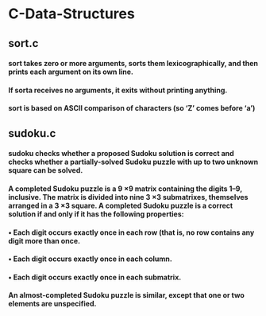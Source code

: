 # C-Data-Structures

## sort.c
#### sort takes zero or more arguments, sorts them lexicographically, and then prints each argument on its own line.
#### If sorta receives no arguments, it exits without printing anything.
#### sort is based on ASCII comparison of characters (so ‘Z’ comes before ‘a’)

## sudoku.c
#### sudoku checks whether a proposed Sudoku solution is correct and checks whether a partially-solved Sudoku puzzle with up to two unknown square can be solved.
#### A completed Sudoku puzzle is a 9 ×9 matrix containing the digits 1–9, inclusive. The matrix is divided into nine 3 ×3 submatrixes, themselves arranged in a 3 ×3 square. A completed Sudoku puzzle is a correct solution if and only if it has the following properties:
#### • Each digit occurs exactly once in each row (that is, no row contains any digit more than once.
#### • Each digit occurs exactly once in each column.
#### • Each digit occurs exactly once in each submatrix.
#### An almost-completed Sudoku puzzle is similar, except that one or two elements are unspecified.
